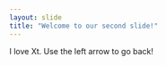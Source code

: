 ```yaml
---
layout: slide
title: "Welcome to our second slide!"
---
```

I love Xt.
Use the left arrow to go back!
